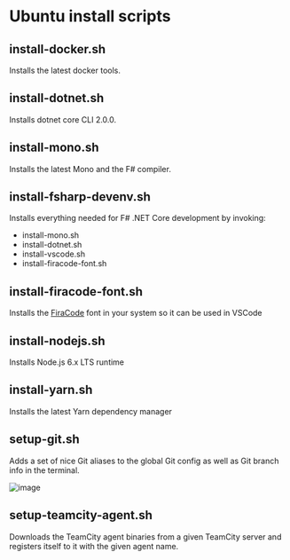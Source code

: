 # Ubuntu install scripts

## install-docker.sh

Installs the latest docker tools.

## install-dotnet.sh

Installs dotnet core CLI 2.0.0.

## install-mono.sh

Installs the latest Mono and the F# compiler.

## install-fsharp-devenv.sh

Installs everything needed for F# .NET Core development by invoking:

- install-mono.sh
- install-dotnet.sh
- install-vscode.sh
- install-firacode-font.sh

## install-firacode-font.sh

Installs the [FiraCode](https://github.com/tonsky/FiraCode) font in your system so it can be used in VSCode

## install-nodejs.sh

Installs Node.js 6.x LTS runtime

## install-yarn.sh

Installs the latest Yarn dependency manager

## setup-git.sh

Adds a set of nice Git aliases to the global Git config as well as Git branch info in the terminal.

![image](https://user-images.githubusercontent.com/16226914/32015244-c95b6760-b9c0-11e7-8738-3e3faae891dd.png)

## setup-teamcity-agent.sh

Downloads the TeamCity agent binaries from a given TeamCity server and registers itself to it with the given agent name.